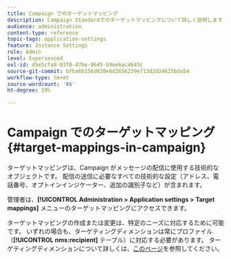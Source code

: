 ```yaml
---
title: Campaign でのターゲットマッピング
description: Campaign Standardでのターゲットマッピングについて詳しく説明します
audience: administration
content-type: reference
topic-tags: application-settings
feature: Instance Settings
role: Admin
level: Experienced
exl-id: d5e5cfa8-03f0-47be-9645-b9ee6ac4643c
source-git-commit: bfba6b156d020e8d2656239e713d2d24625bda54
workflow-type: tm+mt
source-wordcount: '86'
ht-degree: 19%

---
```


# Campaign でのターゲットマッピング{#target-mappings-in-campaign}

ターゲットマッピングは、Campaign がメッセージの配信に使用する技術的なオブジェクトです。 配信の送信に必要なすべての技術的な設定（アドレス、電話番号、オプトインインジケーター、追加の識別子など）が含まれます。

管理者は、**[!UICONTROL Administration > Application settings > Target mappings]** メニューのターゲットマッピングにアクセスできます。

ターゲットマッピングの作成または変更は、特定のニーズに対応するために可能です。 いずれの場合も、ターゲティングディメンションは常にプロファイル（**[!UICONTROL nms:recipient]** テーブル）に対応する必要があります。 ターゲティングディメンションについて詳しくは、[このページ](../../automating/using/query.md#targeting-dimensions-and-resources)を参照してください。
